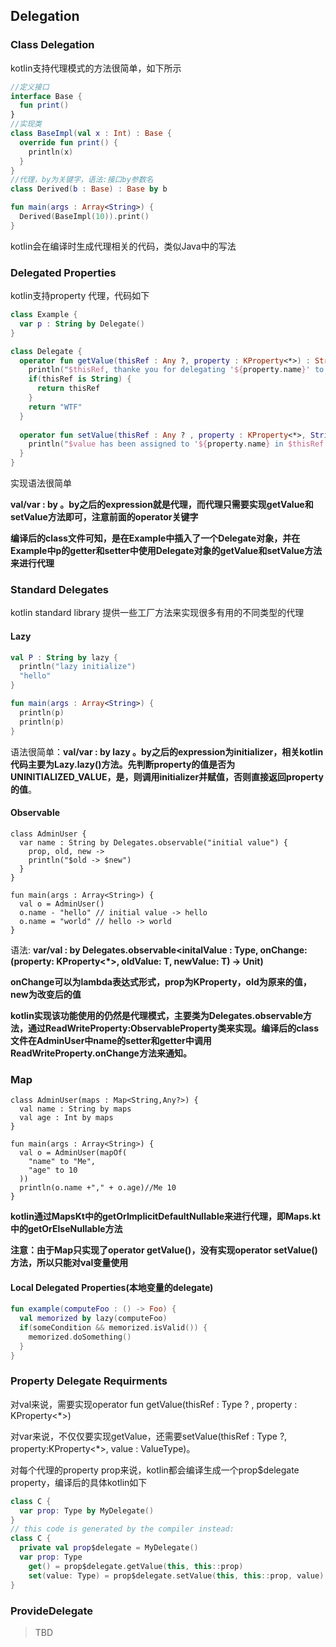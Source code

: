 ## Delegation

### Class Delegation

kotlin支持代理模式的方法很简单，如下所示

```kotlin
//定义接口
interface Base {
  fun print()
}
//实现类
class BaseImpl(val x : Int) : Base {
  override fun print() {
    println(x)
  }
}
//代理，by为关键字，语法:接口by参数名
class Derived(b : Base) : Base by b

fun main(args : Array<String>) {
  Derived(BaseImpl(10)).print()
}
```

kotlin会在编译时生成代理相关的代码，类似Java中的写法

### Delegated Properties

kotlin支持property 代理，代码如下

```kotlin
class Example {
  var p : String by Delegate()
}

class Delegate {
  operator fun getValue(thisRef : Any ?, property : KProperty<*>) : String {
    println("$thisRef, thanke you for delegating '${property.name}' to me")
    if(thisRef is String) {
      return thisRef
    }
    return "WTF"
  }
  
  operator fun setValue(thisRef : Any ? , property : KProperty<*>, String value) {
    println("$value has been assigned to '${property.name} in $thisRef.'")
  }
}
```

实现语法很简单

**val/var <property name> : <Type> by <expression>。by之后的expression就是代理，而代理只需要实现getValue和setValue方法即可，注意前面的operator关键字**

**编译后的class文件可知，是在Example中插入了一个Delegate对象，并在Example中p的getter和setter中使用Delegate对象的getValue和setValue方法来进行代理**

### Standard Delegates

kotlin standard library 提供一些工厂方法来实现很多有用的不同类型的代理

#### Lazy

```kotlin
val P : String by lazy {
  println("lazy initialize")
  "hello"
}

fun main(args : Array<String>) {
  println(p)
  println(p)
}
```

语法很简单：**val/var <property name> : <Type> by lazy <expression>。by之后的expression为initializer，相关kotlin代码主要为Lazy.lazy()方法。先判断property的值是否为UNINITIALIZED_VALUE，是，则调用initializer并赋值，否则直接返回property的值**。

#### Observable

```
class AdminUser {
  var name : String by Delegates.observable("initial value") {
    prop, old, new -> 
    println("$old -> $new")
  }
}

fun main(args : Array<String>) {
  val o = AdminUser()
  o.name - "hello" // initial value -> hello
  o.name = "world" // hello -> world
}
```

语法: **var/val <property name> : <Type> by Delegates.observable<initalValue : Type, onChange: (property: KProperty<*>, oldValue: T, newValue: T) -> Unit)**

**onChange可以为lambda表达式形式，prop为KProperty，old为原来的值，new为改变后的值**

**kotlin实现该功能使用的仍然是代理模式，主要类为Delegates.observable方法，通过ReadWriteProperty:ObservableProperty类来实现。编译后的class文件在AdminUser中name的setter和getter中调用ReadWriteProperty.onChange方法来通知。**

### Map

```
class AdminUser(maps : Map<String,Any?>) {
  val name : String by maps
  val age : Int by maps
}

fun main(args : Array<String>) {
  val o = AdminUser(mapOf(
  	"name" to "Me",
  	"age" to 10
  ))
  println(o.name +"," + o.age)//Me 10
}
```

**kotlin通过MapsKt中的getOrImplicitDefaultNullable来进行代理，即Maps.kt中的getOrElseNullable方法**

**注意：由于Map只实现了operator getValue()，没有实现operator setValue()方法，所以只能对val变量使用**

#### Local Delegated Properties(本地变量的delegate)

```kotlin
fun example(computeFoo : () -> Foo) {
  val memorized by lazy(computeFoo)
  if(someCondition && memorized.isValid()) {
    memorized.doSomething()
  }
}
```

### Property Delegate Requirments

对val来说，需要实现operator fun getValue(thisRef : Type ? , property : KProperty<*>)

对var来说，不仅仅要实现getValue，还需要setValue(thisRef : Type ?, property:KProperty<*>, value : ValueType)。

对每个代理的property prop来说，kotlin都会编译生成一个prop$delegate property，编译后的具体kotlin如下

```kotlin
class C {
  var prop: Type by MyDelegate()
} 
// this code is generated by the compiler instead:
class C {
  private val prop$delegate = MyDelegate()
  var prop: Type
    get() = prop$delegate.getValue(this, this::prop)
	set(value: Type) = prop$delegate.setValue(this, this::prop, value)
}
```

### ProvideDelegate

> TBD